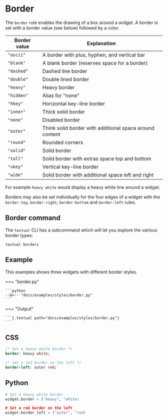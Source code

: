 # Border

The `border` rule enables the drawing of a box around a widget. A border is set with a border value (see below) followed by a color.

| Border value | Explanation                                             |
| ------------ | ------------------------------------------------------- |
| `"ascii"`    | A border with plus, hyphen, and vertical bar            |
| `"blank"`    | A blank border (reserves space for a border)            |
| `"dashed"`   | Dashed line border                                      |
| `"double"`   | Double lined border                                     |
| `"heavy"`    | Heavy border                                            |
| `"hidden"`   | Alias for "none"                                        |
| `"hkey"`     | Horizontal key-line border                              |
| `"inner"`    | Thick solid border                                      |
| `"none"`     | Disabled border                                         |
| `"outer"`    | Think solid border with additional space around content |
| `"round"`    | Rounded corners                                         |
| `"solid"`    | Solid border                                            |
| `"tall"`     | Solid border with extras space top and bottom           |
| `"vkey"`     | Vertical key-line border                                |
| `"wide"`     | Solid border with additional space left and right       |

For example `heavy white` would display a heavy white line around a widget.

Borders may also be set individually for the four edges of a widget with the `border-top`, `border-right`, `border-bottom` and `border-left` rules.

## Border command

The `textual` CLI has a subcommand which will let you explore the various border types:

```
textual borders
```

## Example

This examples shows three widgets with different border styles.

=== "border.py"

    ```python
    --8<-- "docs/examples/styles/border.py"
    ```

=== "Output"

    ```{.textual path="docs/examples/styles/border.py"}
    ```

## CSS

```sass
/* Set a heavy white border */
border: heavy white;

/* set a red border on the left */
border-left: outer red;
```

## Python

```python
# Set a heavy white border
widget.border = ("heavy", "white)

# Set a red border on the left
widget.border_left = ("outer", "red)
```
